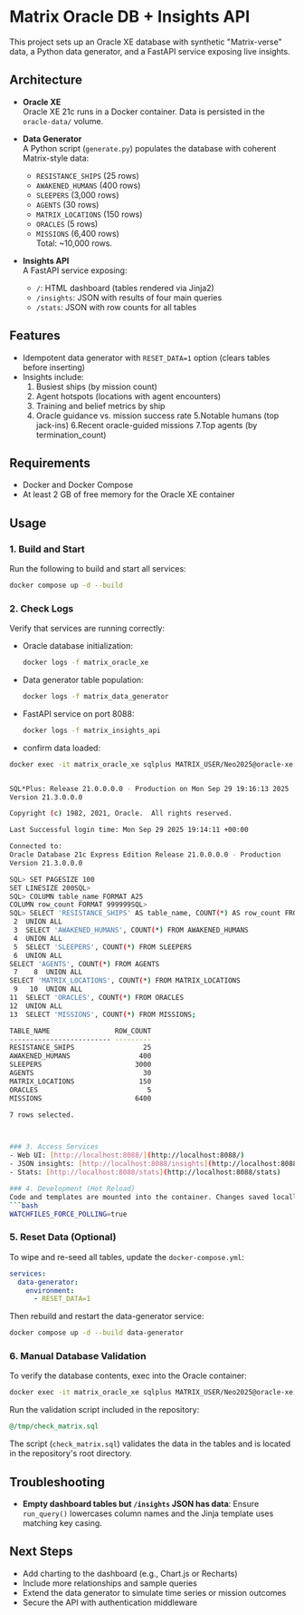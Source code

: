 # Matrix Oracle DB + Insights API

This project sets up an Oracle XE database with synthetic "Matrix-verse" data, a Python data generator, and a FastAPI service exposing live insights.

## Architecture

- **Oracle XE**  
  Oracle XE 21c runs in a Docker container. Data is persisted in the `oracle-data/` volume.

- **Data Generator**  
  A Python script (`generate.py`) populates the database with coherent Matrix-style data:
  - `RESISTANCE_SHIPS` (25 rows)
  - `AWAKENED_HUMANS` (400 rows)
  - `SLEEPERS` (3,000 rows)
  - `AGENTS` (30 rows)
  - `MATRIX_LOCATIONS` (150 rows)
  - `ORACLES` (5 rows)
  - `MISSIONS` (6,400 rows)  
  Total: ~10,000 rows.

- **Insights API**  
  A FastAPI service exposing:
  - `/`: HTML dashboard (tables rendered via Jinja2)
  - `/insights`: JSON with results of four main queries
  - `/stats`: JSON with row counts for all tables

## Features


- Idempotent data generator with `RESET_DATA=1` option (clears tables before inserting)
- Insights include:
  1. Busiest ships (by mission count)
  2. Agent hotspots (locations with agent encounters)
  3. Training and belief metrics by ship
  4. Oracle guidance vs. mission success rate
  5.Notable humans (top jack-ins)
  6.Recent oracle-guided missions
  7.Top agents (by termination_count)
## Requirements

- Docker and Docker Compose
- At least 2 GB of free memory for the Oracle XE container

## Usage

### 1. Build and Start
Run the following to build and start all services:
```bash
docker compose up -d --build
```

### 2. Check Logs
Verify that services are running correctly:

- Oracle database initialization:
  ```bash
  docker logs -f matrix_oracle_xe
  ```

- Data generator table population:
  ```bash
  docker logs -f matrix_data_generator
  ```

- FastAPI service on port 8088:
  ```bash
  docker logs -f matrix_insights_api
  ```

 - confirm data loaded: 
 ```bash
docker exec -it matrix_oracle_xe sqlplus MATRIX_USER/Neo2025@oracle-xe:1521/xepdb1


SQL*Plus: Release 21.0.0.0.0 - Production on Mon Sep 29 19:16:13 2025
Version 21.3.0.0.0

Copyright (c) 1982, 2021, Oracle.  All rights reserved.

Last Successful login time: Mon Sep 29 2025 19:14:11 +00:00

Connected to:
Oracle Database 21c Express Edition Release 21.0.0.0.0 - Production
Version 21.3.0.0.0

SQL> SET PAGESIZE 100
SET LINESIZE 200SQL>
SQL> COLUMN table_name FORMAT A25
COLUMN row_count FORMAT 999999SQL>
SQL> SELECT 'RESISTANCE_SHIPS' AS table_name, COUNT(*) AS row_count FROM RESISTANCE_SHIPS
  2  UNION ALL
  3  SELECT 'AWAKENED_HUMANS', COUNT(*) FROM AWAKENED_HUMANS
  4  UNION ALL
  5  SELECT 'SLEEPERS', COUNT(*) FROM SLEEPERS
  6  UNION ALL
SELECT 'AGENTS', COUNT(*) FROM AGENTS
  7    8  UNION ALL
SELECT 'MATRIX_LOCATIONS', COUNT(*) FROM MATRIX_LOCATIONS
  9   10  UNION ALL
 11  SELECT 'ORACLES', COUNT(*) FROM ORACLES
 12  UNION ALL
 13  SELECT 'MISSIONS', COUNT(*) FROM MISSIONS;

TABLE_NAME                ROW_COUNT
------------------------- ---------
RESISTANCE_SHIPS                 25
AWAKENED_HUMANS                 400
SLEEPERS                       3000
AGENTS                           30
MATRIX_LOCATIONS                150
ORACLES                           5
MISSIONS                       6400

7 rows selected.



### 3. Access Services
- Web UI: [http://localhost:8088/](http://localhost:8088/)
- JSON insights: [http://localhost:8088/insights](http://localhost:8088/insights)
- Stats: [http://localhost:8088/stats](http://localhost:8088/stats)

### 4. Development (Hot Reload)
Code and templates are mounted into the container. Changes saved locally will trigger FastAPI auto-reload. For network shares (e.g., NFS/SMB), hot reload uses polling:
```bash
WATCHFILES_FORCE_POLLING=true
```

### 5. Reset Data (Optional)
To wipe and re-seed all tables, update the `docker-compose.yml`:
```yaml
services:
  data-generator:
    environment:
      - RESET_DATA=1
```
Then rebuild and restart the data-generator service:
```bash
docker compose up -d --build data-generator
```

### 6. Manual Database Validation
To verify the database contents, exec into the Oracle container:
```bash
docker exec -it matrix_oracle_xe sqlplus MATRIX_USER/Neo2025@oracle-xe:1521/xepdb1
```
Run the validation script included in the repository:
```sql
@/tmp/check_matrix.sql
```

The script (`check_matrix.sql`) validates the data in the tables and is located in the repository's root directory.

## Troubleshooting

- **Empty dashboard tables but `/insights` JSON has data**: Ensure `run_query()` lowercases column names and the Jinja template uses matching key casing.

## Next Steps

- Add charting to the dashboard (e.g., Chart.js or Recharts)
- Include more relationships and sample queries
- Extend the data generator to simulate time series or mission outcomes
- Secure the API with authentication middleware